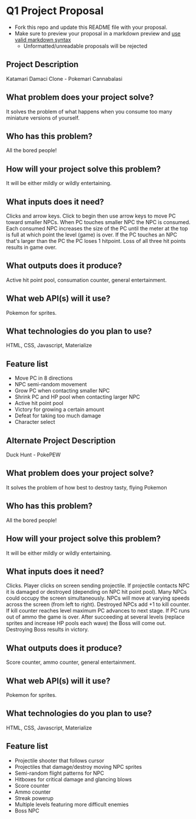 # Q1 Project Proposal

* Fork this repo and update this README file with your proposal.
* Make sure to preview your proposal in a markdown preview and [use valid markdown syntax](https://help.github.com/articles/basic-writing-and-formatting-syntax/)
  * Unformatted/unreadable proposals will be rejected

## Project Description
Katamari Damaci Clone - Pokemari Cannabalasi

## What problem does your project solve?
It solves the problem of what happens when you consume too many miniature versions of yourself.

## Who has this problem?
All the bored people!

## How will your project solve this problem?
It will be either mildly or wildly entertaining.

## What inputs does it need?
Clicks and arrow keys. Click to begin then use arrow keys to move PC toward smaller NPCs. When PC touches smaller NPC the NPC is consumed. Each consumed NPC increases the size of the PC until the meter at the top is full at which point the level (game) is over. If the PC touches an NPC that's larger than the PC the PC loses 1 hitpoint. Loss of all three hit points results in game over.

## What outputs does it produce?
Active hit point pool, consumation counter, general entertainment.

## What web API(s) will it use?
Pokemon for sprites.

## What technologies do you plan to use?
HTML, CSS, Javascript, Materialize

## Feature list
- Move PC in 8 directions
- NPC semi-random movement
- Grow PC when contacting smaller NPC
- Shrink PC and HP pool when contacting larger NPC
- Active hit point pool
- Victory for growing a certain amount
- Defeat for taking too much damage
- Character select


## Alternate Project Description
Duck Hunt - PokePEW

## What problem does your project solve?
It solves the problem of how best to destroy tasty, flying Pokemon

## Who has this problem?
All the bored people!

## How will your project solve this problem?
It will be either mildly or wildly entertaining.

## What inputs does it need?
Clicks. Player clicks on screen sending projectile. If projectile contacts NPC it is damaged or destroyed (depending on NPC hit point pool). Many NPCs could occupy the screen simultaneously. NPCs will move at varying speeds across the screen (from left to right). Destroyed NPCs add +1 to kill counter. If kill counter reaches level maximum PC advances to next stage. If PC runs out of ammo the game is over. After succeeding at several levels (replace sprites and increase HP pools each wave) the Boss will come out. Destroying Boss results in victory.

## What outputs does it produce?
Score counter, ammo counter, general entertainment.

## What web API(s) will it use?
Pokemon for sprites.

## What technologies do you plan to use?
HTML, CSS, Javascript, Materialize

## Feature list
- Projectile shooter that follows cursor
- Projectiles that damage/destroy moving NPC sprites
- Semi-random flight patterns for NPC
- Hitboxes for critical damage and glancing blows
- Score counter
- Ammo counter
- Streak powerup
- Multiple levels featuring more difficult enemies
- Boss NPC
